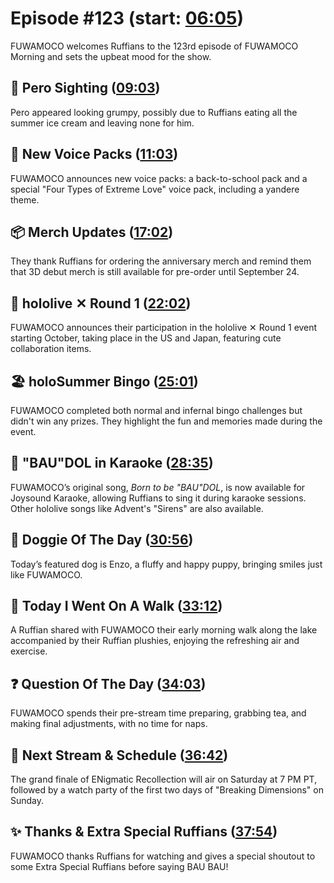 # Episode #123 (start: [06:05](https://youtu.be/vyjEEi6XFZg?t=06m05s))

FUWAMOCO welcomes Ruffians to the 123rd episode of FUWAMOCO Morning and sets the upbeat mood for the show.

## 👀 Pero Sighting ([09:03](https://youtu.be/vyjEEi6XFZg?t=09m03s))

Pero appeared looking grumpy, possibly due to Ruffians eating all the summer ice cream and leaving none for him.

## 📢 New Voice Packs ([11:03](https://youtu.be/vyjEEi6XFZg?t=11m03s))

FUWAMOCO announces new voice packs: a back-to-school pack and a special "Four Types of Extreme Love" voice pack, including a yandere theme.

## 📦 Merch Updates ([17:02](https://youtu.be/vyjEEi6XFZg?t=17m02s))

They thank Ruffians for ordering the anniversary merch and remind them that 3D debut merch is still available for pre-order until September 24.

## 🎳 hololive ✕ Round 1 ([22:02](https://youtu.be/vyjEEi6XFZg?t=22m02s))

FUWAMOCO announces their participation in the hololive ✕ Round 1 event starting October, taking place in the US and Japan, featuring cute collaboration items.

## 🏖️ holoSummer Bingo ([25:01](https://youtu.be/vyjEEi6XFZg?t=25m01s))

FUWAMOCO completed both normal and infernal bingo challenges but didn't win any prizes. They highlight the fun and memories made during the event.

## 🎤 "BAU"DOL in Karaoke ([28:35](https://youtu.be/vyjEEi6XFZg?t=28m35s))

FUWAMOCO’s original song, *Born to be "BAU"DOL*, is now available for Joysound Karaoke, allowing Ruffians to sing it during karaoke sessions. Other hololive songs like Advent's "Sirens" are also available.

## 🐶 Doggie Of The Day ([30:56](https://youtu.be/vyjEEi6XFZg?t=30m56s))

Today’s featured dog is Enzo, a fluffy and happy puppy, bringing smiles just like FUWAMOCO.

## 🚶 Today I Went On A Walk ([33:12](https://youtu.be/vyjEEi6XFZg?t=33m12s))

A Ruffian shared with FUWAMOCO their early morning walk along the lake accompanied by their Ruffian plushies, enjoying the refreshing air and exercise.

## ❓ Question Of The Day ([34:03](https://youtu.be/vyjEEi6XFZg?t=34m03s))

FUWAMOCO spends their pre-stream time preparing, grabbing tea, and making final adjustments, with no time for naps.

## 📅 Next Stream & Schedule ([36:42](https://youtu.be/vyjEEi6XFZg?t=36m42s))

The grand finale of ENigmatic Recollection will air on Saturday at 7 PM PT, followed by a watch party of the first two days of "Breaking Dimensions" on Sunday.

## ✨ Thanks & Extra Special Ruffians ([37:54](https://youtu.be/vyjEEi6XFZg?t=37m54s))

FUWAMOCO thanks Ruffians for watching and gives a special shoutout to some Extra Special Ruffians before saying BAU BAU!
